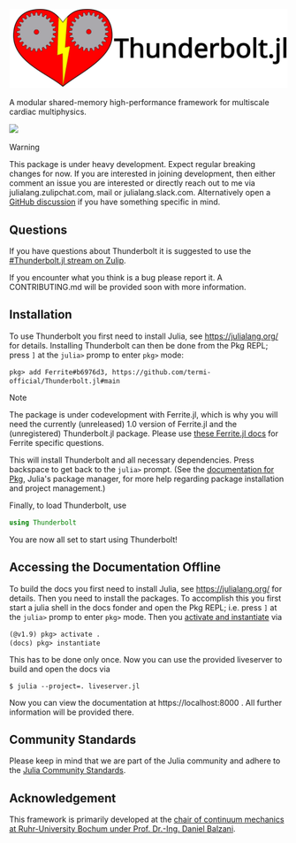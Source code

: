 <picture>
  <source media="(prefers-color-scheme: light)" srcset="docs/src/assets/logo-horizontal.svg">
  <source media="(prefers-color-scheme: dark)" srcset="docs/src/assets/logo-horizontal-dark.svg">
  <img alt="Thunderbolt.jl logo." src="docs/src/assets/logo-horizontal.svg">
</picture>

A modular shared-memory high-performance framework for multiscale cardiac multiphysics.

[![](https://img.shields.io/badge/docs-dev-blue.svg)](https://termi-official.github.io/Thunderbolt.jl/dev)

> [!WARNING]
> This package is under heavy development. Expect regular breaking changes
> for now. If you are interested in joining development, then either comment
> an issue you are interested or directly reach out to me via julialang.zulipchat.com, mail or
> julialang.slack.com. Alternatively open a [GitHub discussion](https://github.com/termi-official/Thunderbolt.jl/discussions) if you have something 
> specific in mind.

## Questions

If you have questions about Thunderbolt it is suggested to use the [#Thunderbolt.jl stream on Zulip](https://julialang.zulipchat.com/#narrow/stream/413315-Thunderbolt.2Ejl).

If you encounter what you think is a bug please report it. A CONTRIBUTING.md will be provided soon with more information.

## Installation

To use Thunderbolt you first need to install Julia, see <https://julialang.org/> for details.
Installing Thunderbolt can then be done from the Pkg REPL; press `]` at the `julia>` promp to
enter `pkg>` mode:

```
pkg> add Ferrite#b6976d3, https://github.com/termi-official/Thunderbolt.jl#main
```

> [!NOTE]
> The package is under codevelopment with Ferrite.jl, which is why you will need the currently (unreleased)
> 1.0 version of Ferrite.jl and the (unregistered) Thunderbolt.jl package. Please use [these Ferrite.jl docs](https://ferrite-fem.github.io/Ferrite.jl/dev/)
> for Ferrite specific questions.

This will install Thunderbolt and all necessary dependencies. Press backspace to get back to the
`julia>` prompt. (See the [documentation for Pkg](https://pkgdocs.julialang.org/), Julia's
package manager, for more help regarding package installation and project management.)

Finally, to load Thunderbolt, use

```julia
using Thunderbolt
```

You are now all set to start using Thunderbolt!

## Accessing the Documentation Offline

To build the docs you first need to install Julia, see <https://julialang.org/> for details.
Then you need to install the packages. To accomplish this you first start a julia shell in the 
docs fonder and open the Pkg REPL; i.e. press `]` at the `julia>` promp to
enter `pkg>` mode. Then you [activate and instantiate](https://pkgdocs.julialang.org/v1/environments/#Using-someone-else's-project) via
```
(@v1.9) pkg> activate .
(docs) pkg> instantiate
```
This has to be done only once. Now you can use the provided liveserver to build and open the docs via
```
$ julia --project=. liveserver.jl
```
Now you can view the documentation at https://localhost:8000 . All further information will be provided there.

## Community Standards

Please keep in mind that we are part of the Julia community and adhere to the [Julia Community Standards](https://julialang.org/community/standards/).

## Acknowledgement

This framework is primarily developed at the [chair of continuum mechanics at Ruhr-University Bochum under Prof. Dr.-Ing. Daniel Balzani](https://www.lkm.ruhr-uni-bochum.de/).

